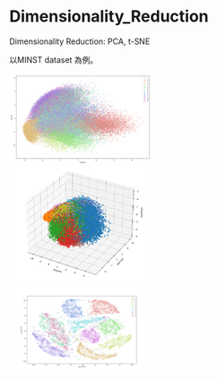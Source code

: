 # Dimensionality_Reduction
Dimensionality Reduction: PCA, t-SNE

以MINST dataset 為例。

<img src="pca_2d.png" alt="Cover" width="50%"/>
<img src="pca_3d.png" alt="Cover" width="50%"/>
<img src="tSNE_2d.png" alt="Cover" width="50%"/>
